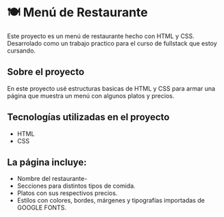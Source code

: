 # 🍽️ Menú de Restaurante

Este proyecto es un menú de restaurante hecho con HTML y CSS. Desarrolado como un trabajo practico para el curso de fullstack que estoy cursando.

## Sobre el proyecto

En este proyecto usé estructuras basicas de HTML y CSS para armar una página que muestra un menú con algunos platos y precios.

## Tecnologías utilizadas en el proyecto

- HTML
- CSS

## La página incluye:


- Nombre del restaurante-
- Secciones para distintos tipos de comida.
- Platos con sus respectivos precios.
- Estilos con colores, bordes, márgenes y tipografías importadas de GOOGLE FONTS.



